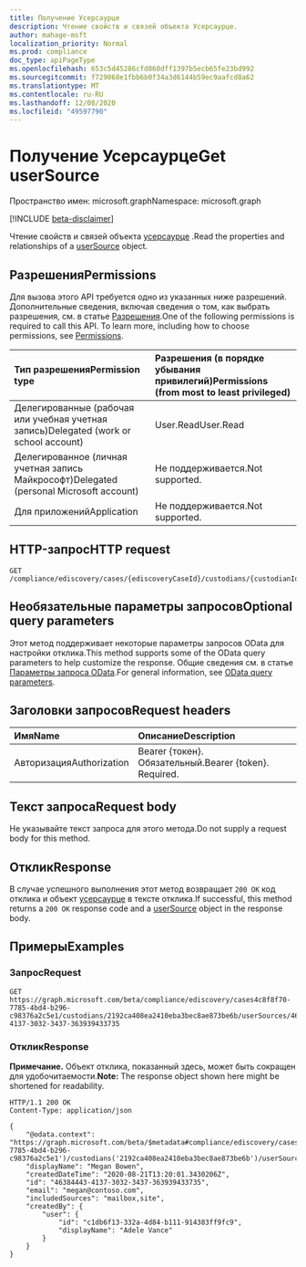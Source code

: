 ```yaml
---
title: Получение Усерсаурце
description: Чтение свойств и связей объекта Усерсаурце.
author: mahage-msft
localization_priority: Normal
ms.prod: compliance
doc_type: apiPageType
ms.openlocfilehash: 653c5d45286cfd860dff1397b5ecb65fe23bd992
ms.sourcegitcommit: f729068e1fbb6b0f34a3d6144b59ec9aafcd8a62
ms.translationtype: MT
ms.contentlocale: ru-RU
ms.lasthandoff: 12/08/2020
ms.locfileid: "49597790"
---
```

# <a name="get-usersource"></a><span data-ttu-id="6f4fc-103">Получение Усерсаурце</span><span class="sxs-lookup"><span data-stu-id="6f4fc-103">Get userSource</span></span>

<span data-ttu-id="6f4fc-104">Пространство имен: microsoft.graph</span><span class="sxs-lookup"><span data-stu-id="6f4fc-104">Namespace: microsoft.graph</span></span>

[!INCLUDE [beta-disclaimer](../../includes/beta-disclaimer.md)]

<span data-ttu-id="6f4fc-105">Чтение свойств и связей объекта [усерсаурце](../resources/usersource.md) .</span><span class="sxs-lookup"><span data-stu-id="6f4fc-105">Read the properties and relationships of a [userSource](../resources/usersource.md) object.</span></span>

## <a name="permissions"></a><span data-ttu-id="6f4fc-106">Разрешения</span><span class="sxs-lookup"><span data-stu-id="6f4fc-106">Permissions</span></span>

<span data-ttu-id="6f4fc-p101">Для вызова этого API требуется одно из указанных ниже разрешений. Дополнительные сведения, включая сведения о том, как выбрать разрешения, см. в статье [Разрешения](/graph/permissions-reference).</span><span class="sxs-lookup"><span data-stu-id="6f4fc-p101">One of the following permissions is required to call this API. To learn more, including how to choose permissions, see [Permissions](/graph/permissions-reference).</span></span>

|<span data-ttu-id="6f4fc-109">Тип разрешения</span><span class="sxs-lookup"><span data-stu-id="6f4fc-109">Permission type</span></span>|<span data-ttu-id="6f4fc-110">Разрешения (в порядке убывания привилегий)</span><span class="sxs-lookup"><span data-stu-id="6f4fc-110">Permissions (from most to least privileged)</span></span>|
|:---|:---|
|<span data-ttu-id="6f4fc-111">Делегированные (рабочая или учебная учетная запись)</span><span class="sxs-lookup"><span data-stu-id="6f4fc-111">Delegated (work or school account)</span></span>|<span data-ttu-id="6f4fc-112">User.Read</span><span class="sxs-lookup"><span data-stu-id="6f4fc-112">User.Read</span></span>|
|<span data-ttu-id="6f4fc-113">Делегированное (личная учетная запись Майкрософт)</span><span class="sxs-lookup"><span data-stu-id="6f4fc-113">Delegated (personal Microsoft account)</span></span>|<span data-ttu-id="6f4fc-114">Не поддерживается.</span><span class="sxs-lookup"><span data-stu-id="6f4fc-114">Not supported.</span></span>|
|<span data-ttu-id="6f4fc-115">Для приложений</span><span class="sxs-lookup"><span data-stu-id="6f4fc-115">Application</span></span>|<span data-ttu-id="6f4fc-116">Не поддерживается.</span><span class="sxs-lookup"><span data-stu-id="6f4fc-116">Not supported.</span></span>|

## <a name="http-request"></a><span data-ttu-id="6f4fc-117">HTTP-запрос</span><span class="sxs-lookup"><span data-stu-id="6f4fc-117">HTTP request</span></span>

<!-- {
  "blockType": "ignored"
}
-->

``` http
GET /compliance/ediscovery/cases/{ediscoveryCaseId}/custodians/{custodianId}/userSources/{userSourceId}
```

## <a name="optional-query-parameters"></a><span data-ttu-id="6f4fc-118">Необязательные параметры запросов</span><span class="sxs-lookup"><span data-stu-id="6f4fc-118">Optional query parameters</span></span>

<span data-ttu-id="6f4fc-119">Этот метод поддерживает некоторые параметры запросов OData для настройки отклика.</span><span class="sxs-lookup"><span data-stu-id="6f4fc-119">This method supports some of the OData query parameters to help customize the response.</span></span> <span data-ttu-id="6f4fc-120">Общие сведения см. в статье [Параметры запроса OData](/graph/query-parameters).</span><span class="sxs-lookup"><span data-stu-id="6f4fc-120">For general information, see [OData query parameters](/graph/query-parameters).</span></span>

## <a name="request-headers"></a><span data-ttu-id="6f4fc-121">Заголовки запросов</span><span class="sxs-lookup"><span data-stu-id="6f4fc-121">Request headers</span></span>

|<span data-ttu-id="6f4fc-122">Имя</span><span class="sxs-lookup"><span data-stu-id="6f4fc-122">Name</span></span>|<span data-ttu-id="6f4fc-123">Описание</span><span class="sxs-lookup"><span data-stu-id="6f4fc-123">Description</span></span>|
|:---|:---|
|<span data-ttu-id="6f4fc-124">Авторизация</span><span class="sxs-lookup"><span data-stu-id="6f4fc-124">Authorization</span></span>|<span data-ttu-id="6f4fc-p103">Bearer {токен}. Обязательный.</span><span class="sxs-lookup"><span data-stu-id="6f4fc-p103">Bearer {token}. Required.</span></span>|

## <a name="request-body"></a><span data-ttu-id="6f4fc-127">Текст запроса</span><span class="sxs-lookup"><span data-stu-id="6f4fc-127">Request body</span></span>

<span data-ttu-id="6f4fc-128">Не указывайте текст запроса для этого метода.</span><span class="sxs-lookup"><span data-stu-id="6f4fc-128">Do not supply a request body for this method.</span></span>

## <a name="response"></a><span data-ttu-id="6f4fc-129">Отклик</span><span class="sxs-lookup"><span data-stu-id="6f4fc-129">Response</span></span>

<span data-ttu-id="6f4fc-130">В случае успешного выполнения этот метод возвращает `200 OK` код отклика и объект [усерсаурце](../resources/usersource.md) в тексте отклика.</span><span class="sxs-lookup"><span data-stu-id="6f4fc-130">If successful, this method returns a `200 OK` response code and a [userSource](../resources/usersource.md) object in the response body.</span></span>

## <a name="examples"></a><span data-ttu-id="6f4fc-131">Примеры</span><span class="sxs-lookup"><span data-stu-id="6f4fc-131">Examples</span></span>

### <a name="request"></a><span data-ttu-id="6f4fc-132">Запрос</span><span class="sxs-lookup"><span data-stu-id="6f4fc-132">Request</span></span>

<!-- {
  "blockType": "request",
  "name": "get_usersource"
}
-->

``` http
GET https://graph.microsoft.com/beta/compliance/ediscovery/cases4c8f8f70-7785-4bd4-b296-c98376a2c5e1/custodians/2192ca408ea2410eba3bec8ae873be6b/userSources/46384443-4137-3032-3437-363939433735
```

### <a name="response"></a><span data-ttu-id="6f4fc-133">Отклик</span><span class="sxs-lookup"><span data-stu-id="6f4fc-133">Response</span></span>

<span data-ttu-id="6f4fc-134">**Примечание.** Объект отклика, показанный здесь, может быть сокращен для удобочитаемости.</span><span class="sxs-lookup"><span data-stu-id="6f4fc-134">**Note:** The response object shown here might be shortened for readability.</span></span>
<!-- {
  "blockType": "response",
  "truncated": true,
  "@odata.type": "microsoft.graph.userSource"
}
-->

``` http
HTTP/1.1 200 OK
Content-Type: application/json

{
    "@odata.context": "https://graph.microsoft.com/beta/$metadata#compliance/ediscovery/cases('4c8f8f70-7785-4bd4-b296-c98376a2c5e1')/custodians('2192ca408ea2410eba3bec8ae873be6b')/userSources",
    "displayName": "Megan Bowen",
    "createdDateTime": "2020-08-21T13:20:01.3430206Z",
    "id": "46384443-4137-3032-3437-363939433735",
    "email": "megan@contoso.com",
    "includedSources": "mailbox,site",
    "createdBy": {
        "user": {
            "id": "c1db6f13-332a-4d84-b111-914383ff9fc9",
            "displayName": "Adele Vance"
        }
    }
}
```
